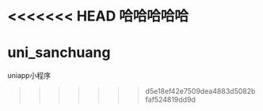 <<<<<<< HEAD
哈哈哈哈哈
=======
# uni_sanchuang
uniapp小程序
>>>>>>> d5e18ef42e7509dea4883d5082bfaf524819dd9d
